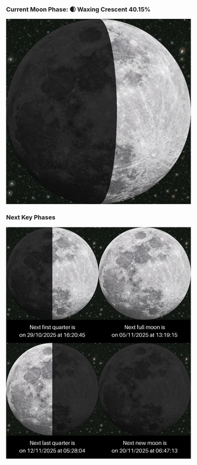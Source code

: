 ### Current Moon Phase: 🌒 Waxing Crescent 40.15%
![Moon Phase](moonphase.png)
### Next Key Phases
![Gallery](gallery.png)